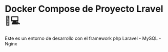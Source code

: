 # Docker Compose de Proyecto Lravel 🐘💻

Este es un entorno de desarrollo con el framework php Laravel - MySQL - Nginx